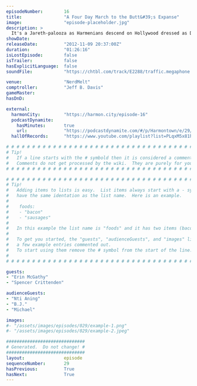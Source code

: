 ```yaml
---
episodeNumber:        16
title:                "A Four Day March to the Butt&#39;s Expanse"
image:                "episode-placeholder.jpg"
description: >
  It's a Jareth-palooza as Harmenians descend on Hollywood dressed as David Bowie in Labyrinth for Halloween. Other topics include almost nothing!
showDate:             
releaseDate:          "2012-11-09 20:37:00Z"
duration:             "01:26:16"
isLostEpisode:        false
isTrailer:            false
hasExplicitLanguage:  false
soundFile:            "https://chtbl.com/track/E2288/traffic.megaphone.fm/STA8086031692.mp3?updated=1555704651"

venue:                "NerdMelt"
comptroller:          "Jeff B. Davis"
gameMaster:           
hasDnD:               

external:
  harmonCity:         "https://harmon.city/episode-16"
  podcastDynamite:
    hasMinutes:       true
    url:              "https://podcastdynamite.com/#/p/Harmontown/e/29/16"
  hallOfRecords:      "https://www.youtube.com/playlist?list=PLqxM5x81hNOanNReIwfgRmbHZyWzTKZ2p"

# # # # # # # # # # # # # # # # # # # # # # # # # # # # # # # # # # # # # # # # # # # # #
# Tip!
#   If a line starts with the # symbold then it is considered a comment.
#   Comments do not get processed by the wiki.  They are purely for your information.
# # # # # # # # # # # # # # # # # # # # # # # # # # # # # # # # # # # # # # # # # # # # #

# # # # # # # # # # # # # # # # # # # # # # # # # # # # # # # # # # # # # # # # # # # # #
# Tip!
#   Adding items to lists is easy.  List items always start with a - symbol and have
#   have the same identation as the list name.  Here is an example.
#
#    foods:
#    - "bacon"
#    - "sausages"
#
#   In this example the list name is "foods" and it has two items (bacon, and sausages).
#
#   To get you started, the "guests", "audienceGuests", and "images" lists below have
#   a few example entries commented out.
#   To start using them remove the # symbol from the start of the line.
#
# # # # # # # # # # # # # # # # # # # # # # # # # # # # # # # # # # # # # # # # # # # # #

guests:
- "Erin McGathy"
- "Spencer Crittenden"

audienceGuests:
- "Nti Aning"
- "B.J."
- "Michael"

images:
#- "/assets/images/episodes/029/example-1.png"
#- "/assets/images/episodes/029/example-2.jpeg"

##############################
# Generated.  Do not change! #
##############################
layout:               episode
sequenceNumber:       29
hasPrevious:          True
hasNext:              True
---
```


<!-- The episode description will be rendered here -->

<!-- Add your content BELOW here -->
<!-- vvvvvvvvvvvvvvvvvvvvvvvvvvv -->




<!-- ^^^^^^^^^^^^^^^^^^^^^^^^^^^ -->
<!-- Add your content ABOVE here -->

<!-- The episode gallery will be rendered here -->